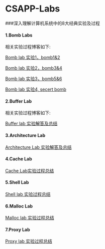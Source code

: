 # CSAPP-Labs
###深入理解计算机系统中的8大经典实验及过程


#### 1.Bomb Labs

相关实验过程博客如下:

[Bomb lab 实验1，bomb1&2](http://blog.csdn.net/u012336567/article/details/51661379)

[Bomb lab 实验2，bomb3&4](http://blog.csdn.net/u012336567/article/details/51706834)

[Bomb lab 实验3，bomb5&6](http://blog.csdn.net/u012336567/article/details/51707903)

[Bomb lab 实验4, secert bomb](http://blog.csdn.net/u012336567/article/details/51782538)


#### 2.Buffer Lab

相关实验过程博客如下:

[Buffer lab 实验解答及总结](http://blog.csdn.net/u012336567/article/details/51832328)

#### 3.Architecture Lab

[Architecture Lab 实验解答及总结](http://blog.csdn.net/u012336567/article/details/51867766)

#### 4.Cache Lab
[Cache Lab实验过程总结](http://blog.csdn.net/u012336567/article/details/51899136)

#### 5.Shell Lab
[Shell lab 实验过程总结](http://blog.csdn.net/u012336567/article/details/51926577)
#### 6.Malloc Lab
[Malloc lab 实验过程总结](http://blog.csdn.net/u012336567/article/details/52004250)
#### 7.Proxy Lab
[Proxy lab 实验过程总结](http://blog.csdn.net/u012336567/article/details/52056089)